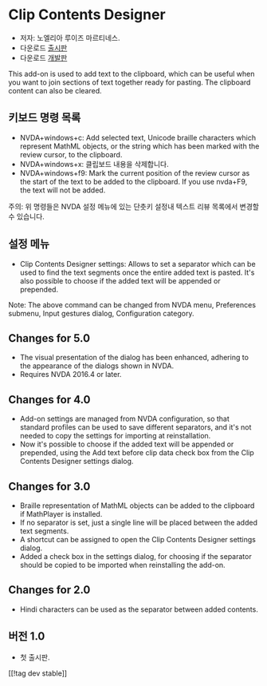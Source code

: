 # Clip Contents Designer #

*	저자: 노엘리아 루이즈 마르티네스.
*	다운로드 [출시판][1]
*	다운로드 [개발판][2]

This add-on is used to add text to the clipboard, which can be useful when
you want to join sections of text together ready for pasting.  The clipboard
content can also be cleared.

## 키보드 명령 목록 ##
*	NVDA+windows+c: Add selected text, Unicode braille characters which
  represent MathML objects, or the string which has been marked with the
  review cursor, to the clipboard.
*	NVDA+windows+x: 클립보드 내용을 삭제합니다.
*	NVDA+windows+f9: Mark the current position of the review cursor as the start of the text to be added to the clipboard.
    If you use nvda+F9, the text will not be added.

주의: 위 명령들은 NVDA 설정 메뉴에 있는 단춧키 설정내 텍스트 리뷰 목록에서 변경할 수 있습니다.

## 설정 메뉴 ##
*	Clip Contents Designer settings: Allows to set a separator which can be used to find the text segments once the entire added text is pasted.
It's also possible to choose if the added text will be appended or prepended.

Note: The above command can be changed from NVDA menu, Preferences submenu,
Input gestures dialog, Configuration category.

## Changes for 5.0 ##

*	The visual presentation of the dialog has been enhanced, adhering to the
  appearance of the dialogs shown in NVDA.
*	Requires NVDA 2016.4 or later.

## Changes for 4.0 ##
*	Add-on settings are managed from NVDA configuration, so that standard
  profiles can be used to save different separators, and it's not needed to
  copy the settings for importing at reinstallation.
*	Now it's possible to choose if the added text will be appended or
  prepended, using the Add text before clip data check box from the Clip
  Contents Designer settings dialog.

## Changes for 3.0 ##
*	Braille representation of MathML objects can be added to the clipboard if
  MathPlayer is installed.
*	If no separator is set, just a single line will be placed between the
  added text segments.
*	A shortcut can be assigned to open the Clip Contents Designer settings
  dialog.
*	Added a check box in the settings dialog, for choosing if the separator
  should be copied to be imported when reinstalling the add-on.

## Changes for 2.0 ##
*	Hindi characters can be used as the separator between added contents.

## 버전 1.0 ##
*	첫 출시판.

[[!tag dev stable]]

[1]: http://addons.nvda-project.org/files/get.php?file=ccd

[2]: http://addons.nvda-project.org/files/get.php?file=ccd-dev
